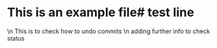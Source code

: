 # This is an example file# test line
\n This is to check how to undo commits
\n adding further info to check status
